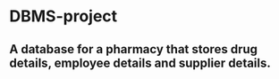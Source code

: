 # DBMS-project
<h2>A database for a pharmacy that stores drug details,
employee details and supplier details.</h2>
